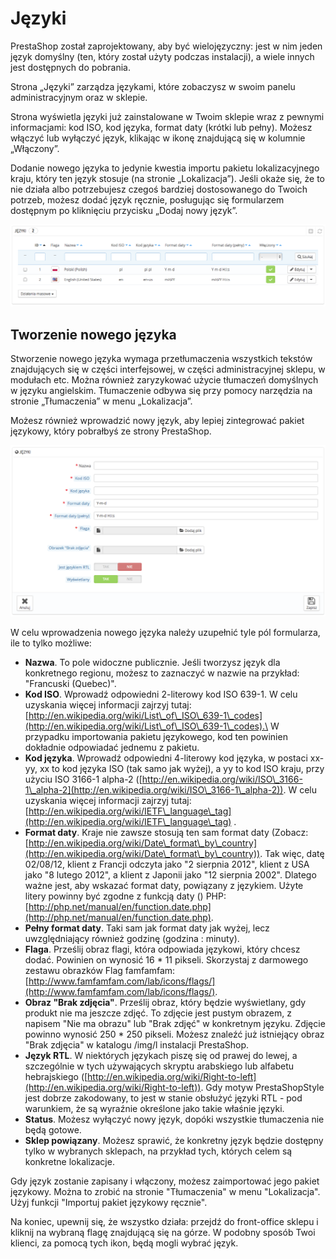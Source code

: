 # Języki

PrestaShop został zaprojektowany, aby być wielojęzyczny: jest w nim jeden język domyślny (ten, który został użyty podczas instalacji), a wiele innych jest dostępnych do pobrania.

Strona „Języki” zarządza językami, które zobaczysz w swoim panelu administracyjnym oraz w sklepie.

Strona wyświetla języki już zainstalowane w Twoim sklepie wraz z pewnymi informacjami: kod ISO, kod języka, format daty (krótki lub pełny). Możesz włączyć lub wyłączyć język, klikając w ikonę znajdującą się w kolumnie „Włączony”.

Dodanie nowego języka to jedynie kwestia importu pakietu lokalizacyjnego kraju, który ten język stosuje (na stronie „Lokalizacja”). Jeśli okaże się, że to nie działa albo potrzebujesz czegoś bardziej dostosowanego do Twoich potrzeb, możesz dodać język ręcznie, posługując się formularzem dostępnym po kliknięciu przycisku „Dodaj nowy język”.

![](../../../.gitbook/assets/32112650.png)

## Tworzenie nowego języka <a href="#jezyki-tworzenienowegojezyka" id="jezyki-tworzenienowegojezyka"></a>

Stworzenie nowego języka wymaga przetłumaczenia wszystkich tekstów znajdujących się w części interfejsowej, w części administracyjnej sklepu, w modułach etc. Można również zaryzykować użycie tłumaczeń domyślnych w języku angielskim. Tłumaczenie odbywa się przy pomocy narzędzia na stronie „Tłumaczenia” w menu „Lokalizacja”.

Możesz również wprowadzić nowy język, aby lepiej zintegrować pakiet językowy, który pobrałbyś ze strony PrestaShop.

![](../../../.gitbook/assets/32112652.png)

W celu wprowadzenia nowego języka należy uzupełnić tyle pól formularza, ile to tylko możliwe:

* **Nazwa**. To pole widoczne publicznie. Jeśli tworzysz język dla konkretnego regionu, możesz to zaznaczyć w nazwie na przykład: "Francuski (Quebec)".
* **Kod ISO**. Wprowadź odpowiedni 2-literowy kod ISO 639-1. W celu uzyskania więcej informacji zajrzyj tutaj: [http://en.wikipedia.org/wiki/List\_of\_ISO\_639-1\_codes](http://en.wikipedia.org/wiki/List\_of\_ISO\_639-1\_codes).\
  &#x20;W przypadku importowania pakietu językowego, kod ten powinien dokładnie odpowiadać jednemu z pakietu.
* **Kod języka**. Wprowadź odpowiedni 4-literowy kod języka, w postaci xx-yy, xx to kod języka ISO (tak samo jak wyżej), a yy to kod ISO kraju, przy użyciu ISO 3166-1 alpha-2 ([http://en.wikipedia.org/wiki/ISO\_3166-1\_alpha-2](http://en.wikipedia.org/wiki/ISO\_3166-1\_alpha-2)). W celu uzyskania więcej informacji zajrzyj tutaj: [http://en.wikipedia.org/wiki/IETF\_language\_tag](http://en.wikipedia.org/wiki/IETF\_language\_tag) .
* **Format daty**. Kraje nie zawsze stosują ten sam format daty (Zobacz: [http://en.wikipedia.org/wiki/Date\_format\_by\_country](http://en.wikipedia.org/wiki/Date\_format\_by\_country)). Tak więc, datę 02/08/12, klient z Francji odczyta jako "2 sierpnia 2012", klient z USA jako "8 lutego 2012", a klient z Japonii jako "12 sierpnia 2002". Dlatego ważne jest, aby wskazać format daty, powiązany z językiem. Użyte litery powinny być zgodne z funkcją daty () PHP: [http://php.net/manual/en/function.date.php](http://php.net/manual/en/function.date.php).
* **Pełny format daty**. Taki sam jak format daty jak wyżej, lecz uwzględniający również godzinę (godzina : minuty).
* **Flaga**. Prześlij obraz flagi, która odpowiada językowi, który chcesz dodać. Powinien on wynosić 16 \* 11 pikseli. Skorzystaj z darmowego zestawu obrazków Flag famfamfam: [http://www.famfamfam.com/lab/icons/flags/](http://www.famfamfam.com/lab/icons/flags/).
* **Obraz "Brak zdjęcia"**. Prześlij obraz, który będzie wyświetlany, gdy produkt nie ma jeszcze zdjęć. To zdjęcie jest pustym obrazem, z napisem "Nie ma obrazu" lub "Brak zdjęć" w konkretnym języku. Zdjęcie powinno wynosić 250 \* 250 pikseli. Możesz znaleźć już istniejący obraz "Brak zdjęcia" w katalogu /img/l instalacji PrestaShop.
* **Język RTL**. W niektórych językach piszę się od prawej do lewej, a szczególnie w tych używających skryptu arabskiego lub alfabetu hebrajskiego ([http://en.wikipedia.org/wiki/Right-to-left](http://en.wikipedia.org/wiki/Right-to-left)). Gdy motyw PrestaShopStyle jest dobrze zakodowany, to jest w stanie obsłużyć języki RTL - pod warunkiem, że są wyraźnie określone jako takie właśnie języki.
* **Status**. Możesz wyłączyć nowy język, dopóki wszystkie tłumaczenia nie będą gotowe.
* **Sklep powiązany**. Możesz sprawić, że konkretny język będzie dostępny tylko w wybranych sklepach, na przykład tych, których celem są konkretne lokalizacje.

Gdy język zostanie zapisany i włączony, możesz zaimportować jego pakiet językowy. Można to zrobić na stronie "Tłumaczenia" w menu "Lokalizacja". Użyj funkcji "Importuj pakiet językowy ręcznie".

Na koniec, upewnij się, że wszystko działa: przejdź do front-office sklepu i kliknij na wybraną flagę znajdującą się na górze. W podobny sposób Twoi klienci, za pomocą tych ikon, będą mogli wybrać język.
